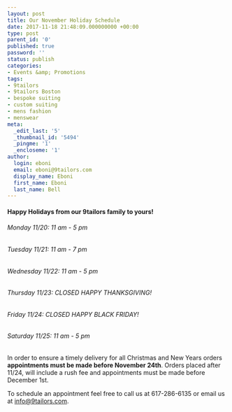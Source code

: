 ```yaml
---
layout: post
title: Our November Holiday Schedule
date: 2017-11-18 21:48:09.000000000 +00:00
type: post
parent_id: '0'
published: true
password: ''
status: publish
categories:
- Events &amp; Promotions
tags:
- 9tailors
- 9tailors Boston
- bespoke suiting
- custom suiting
- mens fashion
- menswear
meta:
  _edit_last: '5'
  _thumbnail_id: '5494'
  _pingme: '1'
  _encloseme: '1'
author:
  login: eboni
  email: eboni@9tailors.com
  display_name: Eboni
  first_name: Eboni
  last_name: Bell
---
```

#### Happy Holidays from our 9tailors family to yours!

###### Monday 11/20: 11 am - 5 pm

###### Tuesday 11/21: 11 am - 7 pm

###### Wednesday 11/22: 11 am - 5 pm

###### Thursday 11/23: CLOSED HAPPY THANKSGIVING!

###### Friday 11/24: CLOSED HAPPY BLACK FRIDAY!

###### Saturday 11/25: 11 am - 5 pm

In order to ensure a timely delivery for all Christmas and New Years orders **appointments must be made before November 24th**. Orders placed after 11/24, will include a rush fee and appointments must be made before December 1st.

To schedule an appointment feel free to call us at 617-286-6135 or email us at info@9tailors.com.